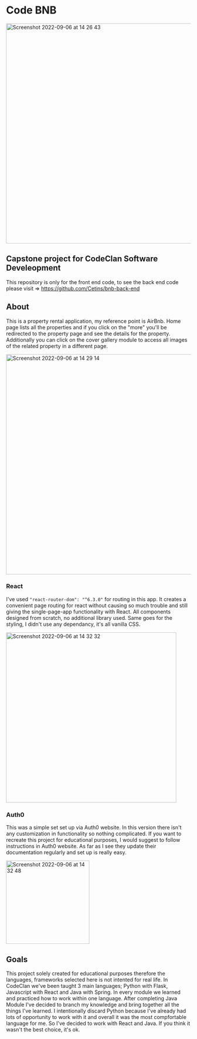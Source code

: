 # Code BNB 

<img width="600" alt="Screenshot 2022-09-06 at 14 26 43" src="https://user-images.githubusercontent.com/69481095/188647243-7d71cf51-2691-4dc7-8332-07fd7c344254.png">

## Capstone project for CodeClan Software Develeopment

This repository is only for the front end code, to see the back end code please visit => https://github.com/Cetins/bnb-back-end 

## About

This is a property rental application, my reference point is AirBnb. Home page lists all the properties and if you click on the "more" you'll be redirected to the property page and see the details for the property. Additionally you can click on the cover gallery module to access all images of the related property in a different page.

<img width="600" alt="Screenshot 2022-09-06 at 14 29 14" src="https://user-images.githubusercontent.com/69481095/188653677-3f2debe0-c8ab-46eb-8e7f-cb7f630a4010.png">

### React

I've used `"react-router-dom": "^6.3.0"` for routing in this app. It creates a convenient page routing for react without causing so much trouble and still giving the single-page-app functionality with React. All components designed from scratch, no additional library used. Same goes for the styling, I didn't use any dependancy, it's all vanilla CSS.

<img width="464" alt="Screenshot 2022-09-06 at 14 32 32" src="https://user-images.githubusercontent.com/69481095/188653343-ace3b762-f72d-4eeb-9ed2-d55e79ec7661.png">

### Auth0

This was a simple set set up via Auth0 website. In this version there isn't any customization in functionality so nothing complicated. If you want to recreate this project for educational purposes, I would suggest to follow instructions in Auth0 website. As far as I see they update their documentation regularly and set up is really easy. 

<img width="227" alt="Screenshot 2022-09-06 at 14 32 48" src="https://user-images.githubusercontent.com/69481095/188653996-8fe0c319-3477-479b-aee9-2efa2de74ad0.png">

## Goals

This project solely created for educational purposes therefore the languages, frameworks selected here is not intented for real life. In CodeClan we've been taught 3 main languages; Python with Flask, Javascript with React and Java with Spring. In every module we learned and practiced how to work within one language. After completing Java Module I've decided to branch my knowledge and bring together all the things I've learned. I intentionally discard Python because I've already had lots of opportunity to work with it and overall it was the most compfortable language for me. So I've decided to work with React and Java. If you think it wasn't the best choice, it's ok. 
